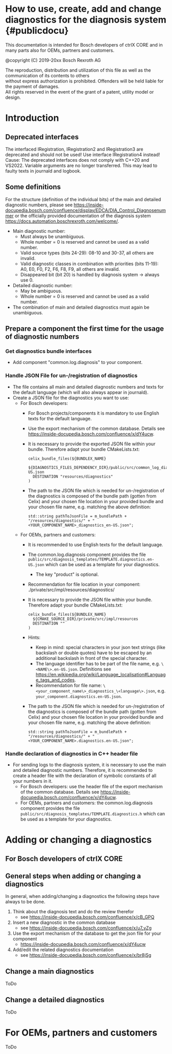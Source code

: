 How to use, create, add and change diagnostics for the diagnosis system    {#publicdocu}
=======================================================================

This documentation is intended for Bosch developers of ctrlX CORE and in many parts also for OEMs, partners and customers.

@copyright (C) 2019-20xx Bosch Rexroth AG

The reproduction, distribution and utilization of this file as well as the communication of its contents to others  
without express authorization is prohibited. Offenders will be held liable for the payment of damages.  
All rights reserved in the event of the grant of a patent, utility model or design.

# Introduction

## Deprecated interfaces
The interfaced IRegistration, IRegistration2 and IRegistration3 are deprecated and should not be used! Use interface IRegistration4 instead!  
Cause: The deprecated interfaces does not comply with C++20 and VS2022. Variable arguments are no longer transferred. This may lead to faulty texts in journald and logbook.

## Some definitions
For the structure (definition of the individual bits) of the main and detailed diagnostic numbers, please see https://inside-docupedia.bosch.com/confluence/display/EDCA/DIA_Control_Diagnosenummer or the officially provided documentation of the diagnosis system https://docs.automation.boschrexroth.com/welcome/.
* Main diagnostic number:
  * Must always be unambiguous.
  * Whole number = 0 is reserved and cannot be used as a valid number.
  * Valid source types (bits 24-29): 08-10 and 30-37, all others are invalid.
  * Valid diagnostic classes in combination with priorities (bits 11-19): A0, E0, F0, F2, F6, F8, F9, all others are invalid.
  * Disappeared bit (bit 20) is handled by diagnosis system -> always use 0.
* Detailed diagnostic number:
  * May be ambiguous.
  * Whole number = 0 is reserved and cannot be used as a valid number.
* The combination of main and detailed diagnostics must again be unambiguous.

## Prepare a component the first time for the usage of diagnostic numbers

### Get diagnostics bundle interfaces
* Add component "common.log.diagnosis" to your component.

### Handle JSON File for un-/registration of diagnostics
* The file contains all main and detailed diagnostic numbers and texts for the default language (which will also always appear in journald).
* Create a JSON file for the diagnostics you want to use:
  * For Bosch developers:
    * For Bosch projects/components it is mandatory to use English texts for the default language.
    * Use the export mechanism of the common database. Details see https://inside-docupedia.bosch.com/confluence/x/dY4ucw.
    * It is necessary to provide the exported JSON file within your bundle. Therefore adapt your bundle CMakeLists.txt:
          
          celix_bundle_files(${BUNDLEX_NAME}
            ${DIAGNOSTICS_FILES_DEPENDENCY_DIR}/public/src/common_log_diagnosis_diagnostics_en-US.json
            DESTINATION "resources/diagnostics"
          )
    * The path to the JSON file which is needed for un-/registration of the diagnostics is composed of the bundle path (gotten from Celix) and your chosen file location in your provided bundle and your chosen file name, e.g. matching the above definition:
          
          std::string pathToJsonFile = m_bundlePath + "/resources/diagnostics/" + "<YOUR_COMPONENT_NAME>_diagnostics_en-US.json";
  * For OEMs, partners and customers:
    * It is recommended to use English texts for the default language.
    * The common.log.diagnosis component provides the file `public/src/diagnosis_templates/TEMPLATE.diagnostics.en-US.json` which can be used as a template for your diagnostics.
      * The key "product" is optional.
    * Recommendation for file location in your component: ./private/src/impl/resources/diagnostics/
    * It is necessary to provide the JSON file within your bundle. Therefore adapt your bundle CMakeLists.txt:
          
          celix_bundle_files(${BUNDLEX_NAME}
            ${CMAKE_SOURCE_DIR}/private/src/impl/resources
            DESTINATION ""
          )
    * Hints:
      * Keep in mind: special characters in your json text strings (like backslash or double quotes) have to be escaped by an additional backslash in front of the special character.
      * The language identifier has to be part of the file name, e.g. `\<NAME\>.en-US.json`. Definitions see https://en.wikipedia.org/wiki/Language_localisation#Language_tags_and_codes.
      * Recommendation for file name: `\<your_component_name\>_diagnostics_\<language\>.json`, e.g. `your_component.diagnostics.en-US.json`.
    * The path to the JSON file which is needed for un-/registration of the diagnostics is composed of the bundle path (gotten from Celix) and your chosen file location in your provided bundle and your chosen file name, e.g. matching the above definition:
          
          std::string pathToJsonFile = m_bundlePath + "/resources/diagnostics/" + "<YOUR_COMPONENT_NAME>.diagnostics.en-US.json";

### Handle declaration of diagnostics in C++ header file
* For sending logs to the diagnosis system, it is necessary to use the main and detailed diagnostic numbers. Therefore, it is recommended to create a header file with the declaration of symbolic constants of all your numbers in it.
  * For Bosch developers: use the header file of the export mechanism of the common database. Details see https://inside-docupedia.bosch.com/confluence/x/dY4ucw.
  * For OEMs, partners and customers: the common.log.diagnosis component provides the file `public/src/diagnosis_templates/TEMPLATE.diagnostics.h` which can be used as a template for your diagnostics.

# Adding or changing a diagnostics

## For Bosch developers of ctrlX CORE

## General steps when adding or changing a diagnostics
In general, when adding/changing a diagnostics the following steps have always to be done.
1. Think about the diagnosis text and do the review therefor
   * see https://inside-docupedia.bosch.com/confluence/x/cB_GPQ
2. Insert a new diagnostic in the common database
   * see https://inside-docupedia.bosch.com/confluence/x/u7_yZg
3. Use the export mechanism of the database to get the json file for your component
   * https://inside-docupedia.bosch.com/confluence/x/dY4ucw
4. Add/edit the related diagnostics documentation
   * see https://inside-docupedia.bosch.com/confluence/x/br8jSg

## Change a main diagnostics
ToDo

## Change a detailed diagnostics
ToDo

# For OEMs, partners and customers
ToDo
